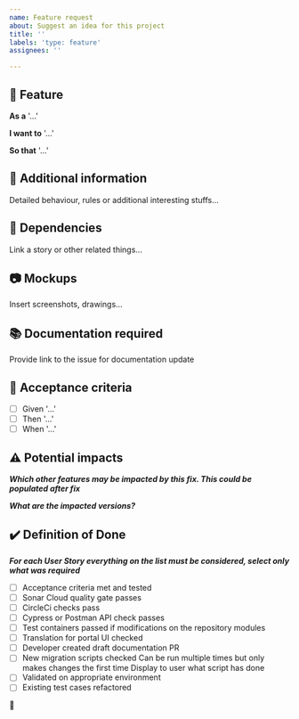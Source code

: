 ```yaml
---
name: Feature request
about: Suggest an idea for this project
title: ''
labels: 'type: feature'
assignees: ''

---
```


## :rainbow: Feature

**As a** '...'

**I want to** '...'

**So that** '...'

## :sunrise_over_mountains: Additional information

Detailed behaviour, rules or additional interesting stuffs...

## :link: Dependencies

Link a story or other related things...

## :camera: Mockups 

Insert screenshots, drawings...

## :books: Documentation required

Provide link to the issue for documentation update

## :superhero: Acceptance criteria

- [ ] Given '...'
- [ ] Then '...'
- [ ] When '...'

## :warning: Potential impacts

***Which other features may be impacted by this fix. This could be populated after fix***

***What are the impacted versions?***

## :heavy_check_mark: Definition of Done

***For each User Story everything on the list must be considered, select only what was required***
- [ ] Acceptance criteria met and tested
- [ ] Sonar Cloud quality gate passes
- [ ] CircleCi checks pass
- [ ] Cypress or Postman API check passes
- [ ] Test containers passed if modifications on the repository modules
- [ ] Translation for portal UI checked
- [ ] Developer created draft documentation PR
- [ ] New migration scripts checked
Can be run multiple times but only makes changes the first time
Display to user what script has done
- [ ] Validated on appropriate environment
- [ ] Existing test cases refactored

:rocket:
